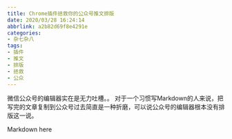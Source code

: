 ```yaml
---
title: Chrome插件拯救你的公众号推文排版
date: 2020/03/28 16:24:14
abbrlink: a2b82d69f8e4291e
categories:
- 杂七杂八
tags:
- 插件
- 推文
- 排版
- 拯救
- 公众
---
```

微信公众号的编辑器实在是无力吐槽。。
对于一个习惯写Markdown的人来说，把写完的文章复制到公众号过去简直是一种折磨，可以说公众号的编辑器根本没有排版这一说。

Markdown here
